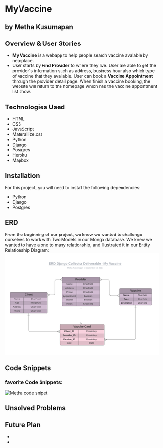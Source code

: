 # MyVaccine
## by Metha Kusumapan

## Overview & User Stories
* **My Vaccine** is a webapp to help people search vaccine avalable by nearplace.
* User starts by **Find Provider** to where they live. User are able to get the provider's information such as address, business hour also which type of vaccine that they available. User can book a **Vaccine Appointment** through the provider detail page. When finish a vaccine booking, the website will return to the homepage which has the vaccine appointment list show.


## Technologies Used
* HTML
* CSS
* JavaScript
* Materailize.css
* Python
* Django
* Postgres
* Heroku
* Mapbox

## Installation
For this project, you will need to install the following dependencies:
* Python
* Django
* Postgres

## ERD
From the beginning of our project, we knew we wanted to challenge ourselves to work with Two Models in our Mongo database. We knew we wanted to have a one to many relationship, and illustrated it in our Entity Relationship Diagram:
![ERD](/my_vaccine_erd.png)



## Code Snippets
### favorite Code Snippets:

![Metha code snipet]()




## Unsolved Problems


## Future Plan
*
*


